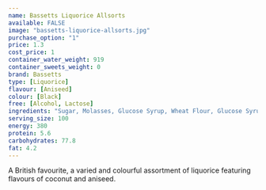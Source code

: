 ```yaml
---
name: Bassetts Liquorice Allsorts
available: FALSE
image: "bassetts-liquorice-allsorts.jpg"
purchase_option: "1"
price: 1.3
cost_price: 1
container_water_weight: 919
container_sweets_weight: 0
brand: Bassetts
type: [Liquorice]
flavour: [Aniseed]
colour: [Black]
free: [Alcohol, Lactose]
ingredients: "Sugar, Molasses, Glucose Syrup, Wheat Flour, Glucose Syrup, Desiccated Coconut, Gelatine (Bovine), Starch, Caramel, Modified Starch, Fat Reduced Cocoa, Liquorice Extract, Natural Lemon Flavouring With Other Natural Flavourings, Natural (Aniseed, Orange) Flavourings, Natural Flavourings, Vegetable Oil, Vegetable Extract (Beetroot Juice) Caramel Sugar Syrup. Colours (Paprika Extract, Vegetable Carbon, Curcumin, Anthocyanins, Lutein), Glazing Agent (Caranuba Wax). Concentrated Black Currant Juice and Concentrated Vegetable Extract (Spirulina)."
serving_size: 100
energy: 380
protein: 5.6
carbohydrates: 77.8
fat: 4.2
---
```

A British favourite, a varied and colourful assortment of liquorice featuring flavours of coconut and aniseed.